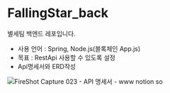 # FallingStar_back
별세팀 백엔드 레포입니다.

* 사용 언어 : Spring, Node.js(블록체인 App.js)
* 목표 : RestApi 사용할 수 있도록 설정
* Api명세서와 ERD작성

![FireShot Capture 023 - API 명세서 - www notion so](https://user-images.githubusercontent.com/51524745/214301519-c4a705dd-21df-430a-be12-2d2d5456cbed.png)
